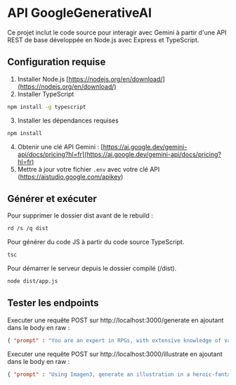 # API GoogleGenerativeAI

Ce projet inclut le code source pour interagir avec Gemini à partir d'une API REST de base développée en Node.js avec Express et TypeScript.

## Configuration requise

1. Installer Node.js [https://nodejs.org/en/download/](https://nodejs.org/en/download/)
2. Installer TypeScript

```sh
npm install -g typescript
```

3. Installer les dépendances requises

```sh
npm install
```

4. Obtenir une clé API Gemini : [https://ai.google.dev/gemini-api/docs/pricing?hl=fr](https://ai.google.dev/gemini-api/docs/pricing?hl=fr)
5. Mettre à jour votre fichier `.env` avec votre clé API (https://aistudio.google.com/apikey)

## Générer et exécuter

Pour supprimer le dossier dist avant de le rebuild :
```sh
rd /s /q dist
```

Pour générer du code JS à partir du code source TypeScript.
```sh
tsc
```

Pour démarrer le serveur depuis le dossier compilé (/dist).

```sh
node dist/app.js
```

## Tester les endpoints

Executer une requête POST sur http://localhost:3000/generate en ajoutant dans le body en raw :
```json
{ "prompt" : "You are an expert in RPGs, with extensive knowledge of various gaming systems, such as Dungeons & Dragons, Pathfinder, World of Darkness, Call of Cthulhu, Warhammer Fantasy Roleplay, Shadowrun, GURPS, and Fate. Your role is to create characters. You will be informed about the game system, the character's race, class, and perhaps some description to inspire you. Your response needs to be only in JSON format with the following data filled in, and the texts need to be in French (fr-FR), except for the name: example answer: ''' { 'name': 'Eldric Ironhand', 'âge': 28, 'birthPlace': 'Citadelle d'Ironcrest', 'childhoodStory': 'J'ai grandi dans une famille de forgerons, fasciné par les armes et les armures.', 'feelingsAboutParents': 'Respecte profondément, en particulier son père, un forgeron renommé.', 'parentsAlive': true, 'detailsAboutParents': 'Le père est un maître forgeron ; la mère est une artisane qualifiée.', 'siblings': 'Une sœur cadette, apprentie alchimiste.', 'youthFriends': 'Divers, principalement d'autres apprentis d'artisans locaux.', 'maritalStatus': 'Célibataire', 'conjugalHistory': 'Quelques romances passagères, rien de grave.', 'enfants': 'Aucun', 'education': 'Éducation de base, mais formation approfondie au combat et à la forge.', 'profession': 'Guerrier et forgeron', 'reasonForProfession': 'Passion pour les armes et désir d'honorer la tradition familiale.', 'physicalDescription': 'Grand, musclé, cheveux bruns courts, yeux verts, avec des cicatrices de bataille.', 'distinctiveTrait': 'Extrêmement doué en forgeage et en combat.', 'goal': 'Devenez un héros légendaire et forgez une arme unique.', 'reasonForGoal': 'Désir de prouver votre valeur et vos capacités.', 'planIfSuccessful': 'Fondez votre propre école de guerriers et de forgerons.', 'planIfFailed': 'Retournez à la citadelle et continuez en tant que forgeron.', 'biggestObstacle': 'Prouvez votre valeur dans un monde plein de héros et d'aventures.', 'overcomingObstacle': 'Dévouement implacable à l'entraînement et aux missions.', 'changeInWorld': 'Je veux inspirer les autres à poursuivre leurs rêves.', 'changeInSelf': 'J'espère trouver votre véritable objectif et vos capacités.', 'fears': 'Être oublié ou considéré comme médiocre.', 'selfDescription': 'Un guerrier dévoué avec un cœur d'artisan.', 'attitudeTowardsWorld': 'Optimiste et stimulant.', 'attitudeTowardsPeople': 'Amical mais prudent.', 'attitudeTowardsGroups': 'Préfère l'action individuelle, mais respecte la force des groupes.', 'leisureActivities': 'Forge, chasse, jeux de stratégie.', 'clothingPreferences': 'Habillez-vous de manière pratique, en préférant les vêtements qui permettent de bouger facilement.', 'workPreferences': 'Travaux impliquant des défis physiques et stratégiques.', 'favoriteFood': 'Ragoût de bœuf en morceaux.', 'hobbies': 'Forge, entraînement au combat, échecs.', 'pet': 'Un chien de chasse robuste nommé Brawn.', 'idealCompany': 'Des compagnons fidèles et stimulants.', 'typeOfLover': 'Quelqu'un de fort, indépendant et passionné.', 'residenceLocation': 'Une maison modeste dans la Citadelle d'Ironcrest.', 'climat': 'Tempéré, avec des hivers rigoureux.', 'reasonForResidence': 'Proximité de la famille et accès à la forge familiale.', 'commonProblems': 'Défis dans la forge, rivalités locales.', 'dailyRoutine': 'S'entraîner, forger, passer du temps avec ses amis et sa famille.', 'image': 'Un homme grand et musclé aux cheveux bruns et aux yeux verts, portant une armure pratique et tenant un marteau de forge.' } ''' " }
```

Executer une requête POST sur http://localhost:3000/illustrate en ajoutant dans le body en raw :
```json
{ "prompt" : "Using Imagen3, generate an illustration in a heroic-fantasy style, but not realistic, close to that of the French illustrator Grosnez (https://www.artstation.com/grosnez) based on this prompt: Une femme élégante aux longs cheveux bruns et aux yeux verts, portant un chapeau d'aventurière et tenant une carte ancienne." }
```